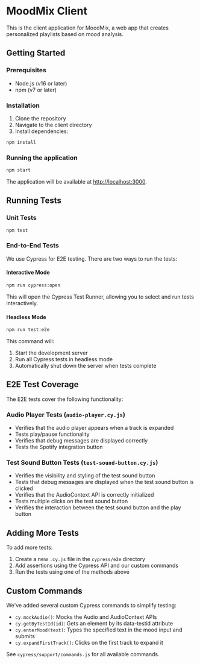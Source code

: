 # MoodMix Client

This is the client application for MoodMix, a web app that creates personalized playlists based on mood analysis.

## Getting Started

### Prerequisites

- Node.js (v16 or later)
- npm (v7 or later)

### Installation

1. Clone the repository
2. Navigate to the client directory
3. Install dependencies:

```bash
npm install
```

### Running the application

```bash
npm start
```

The application will be available at [http://localhost:3000](http://localhost:3000).

## Running Tests

### Unit Tests

```bash
npm test
```

### End-to-End Tests

We use Cypress for E2E testing. There are two ways to run the tests:

#### Interactive Mode

```bash
npm run cypress:open
```

This will open the Cypress Test Runner, allowing you to select and run tests interactively.

#### Headless Mode

```bash
npm run test:e2e
```

This command will:
1. Start the development server
2. Run all Cypress tests in headless mode
3. Automatically shut down the server when tests complete

## E2E Test Coverage

The E2E tests cover the following functionality:

### Audio Player Tests (`audio-player.cy.js`)

- Verifies that the audio player appears when a track is expanded
- Tests play/pause functionality
- Verifies that debug messages are displayed correctly
- Tests the Spotify integration button

### Test Sound Button Tests (`test-sound-button.cy.js`)

- Verifies the visibility and styling of the test sound button
- Tests that debug messages are displayed when the test sound button is clicked
- Verifies that the AudioContext API is correctly initialized
- Tests multiple clicks on the test sound button
- Verifies the interaction between the test sound button and the play button

## Adding More Tests

To add more tests:

1. Create a new `.cy.js` file in the `cypress/e2e` directory
2. Add assertions using the Cypress API and our custom commands
3. Run the tests using one of the methods above

## Custom Commands

We've added several custom Cypress commands to simplify testing:

- `cy.mockAudio()`: Mocks the Audio and AudioContext APIs
- `cy.getByTestId(id)`: Gets an element by its data-testid attribute
- `cy.enterMood(text)`: Types the specified text in the mood input and submits
- `cy.expandFirstTrack()`: Clicks on the first track to expand it

See `cypress/support/commands.js` for all available commands. 